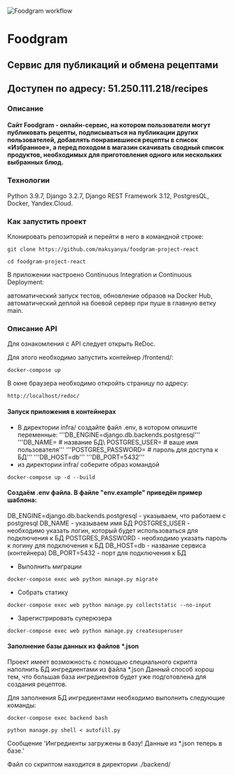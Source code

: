 ![Foodgram workflow](https://github.com/maksyanya/foodgram-project-react/actions/workflows/foodgram_workflow.yml/badge.svg?branch=master&event=push)

# Foodgram

## Cервис для публикаций и обмена рецептами 

## Доступен по адресу: 51.250.111.218/recipes

### Описание 
#### Cайт Foodgram - онлайн-сервис, на котором пользователи могут публиковать рецепты, подписываться на публикации других пользователей, добавлять понравившиеся рецепты в список «Избранное», а перед походом в магазин скачивать сводный список продуктов, необходимых для приготовления одного или нескольких выбранных блюд. 

### Технологии
Python 3.9.7, Django 3.2.7, Django REST Framework 3.12, PostgresQL, Docker, Yandex.Cloud.

### Как запустить проект

Клонировать репозиторий и перейти в него в командной строке:

```
git clone https://github.com/maksyanya/foodgram-project-react
```

```
cd foodgram-project-react
```

В приложении настроено Continuous Integration и Continuous Deployment:

автоматический запуск тестов,
обновление образов на Docker Hub,
автоматический деплой на боевой сервер при пуше в главную ветку main.

### Описание API

Для ознакомления с API следует открыть ReDoc.

Для этого необходимо запустить контейнер /frontend/:

```
docker-compose up
```

В окне браузера необходимо откройть страницу по адресу:

```
http://localhost/redoc/
```


#### Запуск приложения в контейнерах

- В директории infra/ создайте файл .env, в котором опишите переменные: '''DB_ENGINE=django.db.backends.postgresql''' '''DB_NAME= # название БД\ POSTGRES_USER= # ваше имя пользователя''' '''POSTGRES_PASSWORD= # пароль для доступа к БД''' '''DB_HOST=db''' '''DB_PORT=5432'''
- из директории infra/ соберите образ командой

```
docker-compose up -d --build
```

#### Создаём .env файла. В файле "env.example" приведён пример шаблона:

DB_ENGINE=django.db.backends.postgresql - указываем, что работаем с postgresql
DB_NAME - указываем имя БД
POSTGRES_USER - необходимо указать логин, который будет использоваться для подключения к БД
POSTGRES_PASSWORD - необходимо указать пароль к логину для подключения к БД
DB_HOST=db - название сервиса (контейнера)
DB_PORT=5432 - порт для подключения к БД

- Выполнить миграции

```
docker-compose exec web python manage.py migrate
```

- Собрать статику

```
docker-compose exec web python manage.py collectstatic --no-input
```

- Зарегистрировать суперюзера

```
docker-compose exec web python manage.py createsuperuser
```

#### Заполнение базы данных из файлов *.json

Проект имеет возможность с помощью специального скрипта наполнить БД ингредиентами из файла *.json
Данный способ хорош тем, что большая база ингредиентов будет уже подготовлена для создания рецептов.

Для заполнения БД ингредиентами необходимо выполнить следующие команды:

```
docker-compose exec backend bash
```
```
python manage.py shell < autofill.py
```

Сообщение 'Ингредиенты загружены в базу! Данные из *.json теперь в базе.'

Файл со скриптом находится в директории ./backend/
